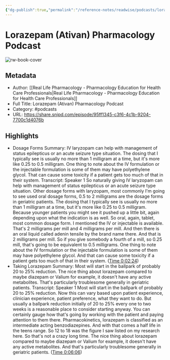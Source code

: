 ```yaml
---
{"dg-publish":true,"permalink":"/reference-notes/readwise/podcasts/lorazepam-ativan-pharmacology-podcast/"}
---
```


# Lorazepam (Ativan) Pharmacology Podcast

![rw-book-cover](https://readwise-assets.s3.amazonaws.com/static/images/article3.5c705a01b476.png)

## Metadata
- Author: [[Real Life Pharmacology - Pharmacology Education for Health Care Professionals\|Real Life Pharmacology - Pharmacology Education for Health Care Professionals]]
- Full Title: Lorazepam (Ativan) Pharmacology Podcast
- Category: #podcasts
- URL: https://share.snipd.com/episode/95ff1345-c3f6-4c1b-9204-7700c1d4076b

## Highlights
- Dosage Forms
  Summary:
  IV laryzopam can help with management of status epilepticus or an acute seizure type situation. The dosing that I typically see is usually no more than 1 milligram at a time, but it's more like 0.25 to 0.5 milligram. One thing to note about the IV formulation or the injectable formulation is some of them may have polyethylene glycol. That can cause some toxicity if a patient gets too much of that in their system.
  Transcript:
  Speaker 1
  So naturally giving IV laryzopam can help with management of status epilepticus or an acute seizure type situation. Other dosage forms with laryzopam, most commonly I'm going to see used oral dosage forms, 0.5 to 2 milligrams are the dosage forms in geriatric patients. The dosing that I typically see is usually no more than 1 milligram at a time, but it's more like 0.25 to 0.5 milligram. Because younger patients you might see it pushed up a little bit, again depending upon what the indication is as well. So oral, again, tablet, most common dosage form. I mentioned the IV or injectable is available. That's 2 milligrams per mill and 4 milligrams per mill. And then there is an oral liquid called adenin tensile by the brand name there. And that is 2 milligrams per mill. So if you give somebody a fourth of a mill, so 0.25 mill, that's going to be equivalent to 0.5 milligrams. One thing to note about the IV formulation or the injectable formulation is some of them may have polyethylene glycol. And that can cause some toxicity if a patient gets too much of that in their system. ([Time 0:02:24](https://share.snipd.com/snip/eb51c25c-704b-42b8-b99c-ca03c504e557))
- Taking Lorazepam
  Summary:
  Most will start in the ballpark of probably 20 to 25% reduction. The nice thing about lorazepam compared to maybe diazepam or Valium for example, it doesn't have any active metabolites. That's particularly troublesome generally in geriatric patients.
  Transcript:
  Speaker 1
  Most will start in the ballpark of probably 20 to 25% reduction. Now this can vary based upon patient experience, clinician experience, patient preference, what they want to do. But usually a ballpark reduction initially of 20 to 25% every one to two weeks is a reasonable place to consider starting anyway. You can certainly gauge how that's going by working with the patient and paying attention to them there. Pharmacokinetics, lorazepam is classified as an intermediate acting benzodiazepines. And with that comes a half life in the teens range. So 12 to 18 was the figure I saw listed on my research here. So that's not a crazy long time. The nice thing about lorazepam compared to maybe diazepam or Valium for example, it doesn't have any active metabolites. And that's particularly troublesome generally in geriatric patients. ([Time 0:06:06](https://share.snipd.com/snip/f096999a-fbdb-484a-a966-a07918606d57))
